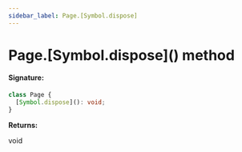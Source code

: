 ```yaml
---
sidebar_label: Page.[Symbol.dispose]
---
```


# Page.\[Symbol.dispose\]() method

#### Signature:

```typescript
class Page {
  [Symbol.dispose](): void;
}
```

**Returns:**

void
